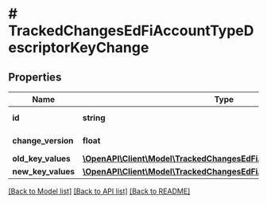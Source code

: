 # # TrackedChangesEdFiAccountTypeDescriptorKeyChange

## Properties

Name | Type | Description | Notes
------------ | ------------- | ------------- | -------------
**id** | **string** | Resource identifier | [optional]
**change_version** | **float** | Change version | [optional]
**old_key_values** | [**\OpenAPI\Client\Model\TrackedChangesEdFiAccountTypeDescriptorKey**](TrackedChangesEdFiAccountTypeDescriptorKey.md) |  | [optional]
**new_key_values** | [**\OpenAPI\Client\Model\TrackedChangesEdFiAccountTypeDescriptorKey**](TrackedChangesEdFiAccountTypeDescriptorKey.md) |  | [optional]

[[Back to Model list]](../../README.md#models) [[Back to API list]](../../README.md#endpoints) [[Back to README]](../../README.md)
